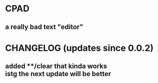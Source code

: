<h1> CPAD </h1>
<h2> a really bad text "editor" </h2>
<h1> CHANGELOG (updates since 0.0.2)</h1>
<h2> added **/clear that kinda works
  <br>
istg the next update will be better</h2>
